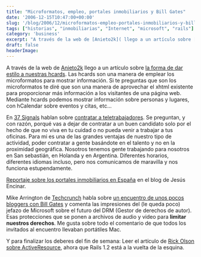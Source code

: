 ```yaml
---
title: "Microformatos, empleo, portales inmobiliarios y Bill Gates"
date: '2006-12-15T10:47:00+00:00'
slug: '/blog/2006/12/microformatos-empleo-portales-inmobiliarios-y-bill-gates'
tags: ["historias", "inmobiliarias", "Internet", "microsoft", "rails"]
category: 'business'
excerpt: "A través de la web de [Anieto2k]( llego a un artículo sobre [la forma de dar estilo a nuestras hcards]( Las hcards son una manera..."
draft: false
headerImage:
---
```

A través de la web de [Anieto2k](http://www.anieto2k.com) llego a un artículo sobre [la forma de dar estilo a nuestras hcards](http://24ways.org/2006/styling-hcards-with-css). Las hcards son una manera de emplear los microformatos para mostrar información. Si te preguntas que son los microformatos te diré que son una manera de aprovechar el xhtml existente para proporcionar más información a los visitantes de una página web. Mediante hcards podemos mostrar información sobre personas y lugares, con hCalendar sobre eventos y citas, etc...

En [37 Signals](http://www.37signals.com/svn) hablan sobre [contratar a teletrabajadores](http://www.37signals.com/svn/posts/161-why-are-you-not-hiring-remote-workers). Se preguntan, y con razón, porqué vas a dejar de contratar a un buen candidato solo por el hecho de que no viva en tu cuidad o no pueda venir a trabajar a tus oficinas. Para mi es una de las grandes ventajas de nuestro tipo de actividad, poder contratar a gente basándote en el talento y no en la proximidad geográfica. Nosotros tenemos gente trabajando para nosotros en San sebastián, en Holanda y en Argentina. Diferentes horarios, diferentes idiomas incluso, pero nos comunicamos de maravilla y nos funciona estupendamente.

[Reportaje sobre los portales inmobiliarios en España](http://www.jesusencinar.com/2006/12/portales_inmobi.html) en el blog de Jesús Encinar.

Mike Arrington de [Techcrunch](http://www.techcrunch.com) habla sobre [un encuentro de unos pocos bloggers con Bill Gates](http://www.techcrunch.com/2006/12/14/bill-gates-on-the-future-of-drm/) y comenta las impresiones del (le queda poco) jefazo de Microsoft sobre el futuro del DRM (Gestor de derechos de autor). Esas protecciones que se ponen a archivos de audio y video para **limitar nuestros derechos**. Me gusta sobre todo el comentario de que todos los invitados al encuentro llevaban portátiles Mac.

Y para finalizar los deberes del fin de semana: Leer el artículo de [Rick Olson sobre ActiveResource](http://weblog.techno-weenie.net/2006/12/13/taking-ares-out-for-a-test-drive), ahora que Rails 1.2 está a la vuelta de la esquina.
